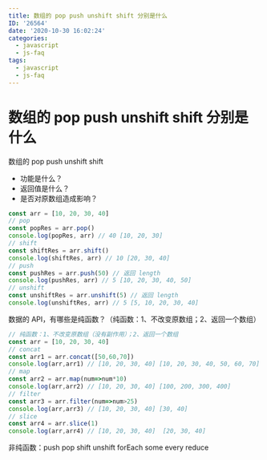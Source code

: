 ```yaml
---
title: 数组的 pop push unshift shift 分别是什么
ID: '26564'
date: '2020-10-30 16:02:24'
categories:
  - javascript
  - js-faq
tags:
  - javascript
  - js-faq
---
```


# 数组的 pop push unshift shift 分别是什么

数组的 pop push unshift shift

- 功能是什么？
- 返回值是什么？
- 是否对原数组造成影响？

``` js 
const arr = [10, 20, 30, 40]
// pop
const popRes = arr.pop()
console.log(popRes, arr) // 40 [10, 20, 30]
// shift
const shiftRes = arr.shift()
console.log(shiftRes, arr) // 10 [20, 30, 40]
// push
const pushRes = arr.push(50) // 返回 length
console.log(pushRes, arr) // 5 [10, 20, 30, 40, 50]
// unshift
const unshiftRes = arr.unshift(5) // 返回 length
console.log(unshiftRes, arr) // 5 [5, 10, 20, 30, 40]  
```

数据的 API，有哪些是纯函数？（纯函数：1、不改变原数组；2、返回一个数组）

``` js 
// 纯函数：1、不改变原数组（没有副作用）；2、返回一个数组
const arr = [10, 20, 30, 40]
// concat
const arr1 = arr.concat([50,60,70])
console.log(arr,arr1) // [10, 20, 30, 40] [10, 20, 30, 40, 50, 60, 70]
// map
const arr2 = arr.map(num=>num*10)
console.log(arr,arr2) // [10, 20, 30, 40] [100, 200, 300, 400]
// filter
const arr3 = arr.filter(num=>num>25)
console.log(arr,arr3) // [10, 20, 30, 40] [30, 40]
// slice
const arr4 = arr.slice(1)
console.log(arr,arr4) // [10, 20, 30, 40]  [20, 30, 40]
```

非纯函数：push pop shift unshift forEach some every reduce
 
 
 
 
 
 
 
 
 
 
 
 
 
 
 
 
 
 
 
 
 
 
 

